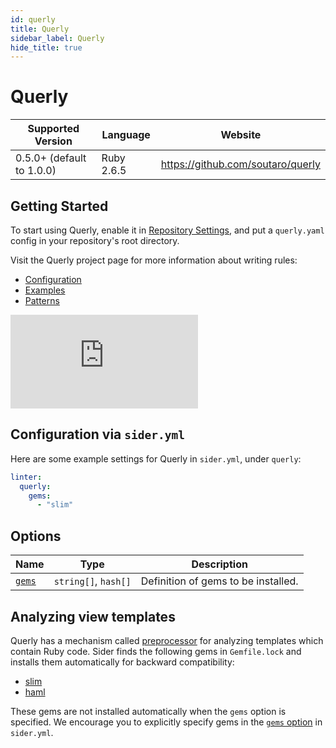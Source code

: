 ```yaml
---
id: querly
title: Querly
sidebar_label: Querly
hide_title: true
---
```


# Querly

| Supported Version         | Language   | Website                           |
| ------------------------- | ---------- | --------------------------------- |
| 0.5.0+ (default to 1.0.0) | Ruby 2.6.5 | https://github.com/soutaro/querly |

## Getting Started

To start using Querly, enable it in [Repository Settings](../../getting-started/repository-settings.md),
and put a `querly.yaml` config in your repository's root directory.

Visit the Querly project page for more information about writing rules:

- [Configuration](https://github.com/soutaro/querly/blob/master/manual/configuration.md)
- [Examples](https://github.com/soutaro/querly/blob/master/manual/examples.md)
- [Patterns](https://github.com/soutaro/querly/blob/master/manual/patterns.md)

<div class="Video">
 <iframe class="Video__iframe" src="https://www.youtube.com/embed/WtHmNuWJzPA" frameborder="0" allowfullscreen></iframe>
</div>

## Configuration via `sider.yml`

Here are some example settings for Querly in `sider.yml`, under `querly`:

```yaml
linter:
  querly:
    gems:
      - "slim"
```

## Options

| Name                                                                | Type                 | Description                         |
| ------------------------------------------------------------------- | -------------------- | ----------------------------------- |
| [`gems`](../../getting-started/custom-configuration.md#gems-option) | `string[]`, `hash[]` | Definition of gems to be installed. |

## Analyzing view templates

Querly has a mechanism called [preprocessor](https://github.com/soutaro/querly/blob/master/manual/configuration.md#preprocessor) for analyzing templates which contain Ruby code.
Sider finds the following gems in `Gemfile.lock` and installs them automatically for backward compatibility:

- [slim](https://github.com/slim-template/slim)
- [haml](https://github.com/haml/haml)

These gems are not installed automatically when the `gems` option is specified. We encourage you to explicitly specify gems in the [`gems` option](../../getting-started/custom-configuration.md#gems-option) in `sider.yml`.
